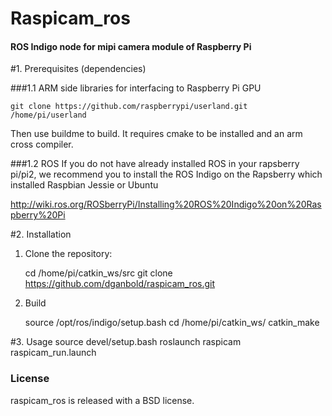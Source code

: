 
Raspicam_ros
=======
#### ROS Indigo node for mipi camera module of Raspberry Pi

#1. Prerequisites (dependencies)

###1.1 ARM side libraries for interfacing to Raspberry Pi GPU

	git clone https://github.com/raspberrypi/userland.git /home/pi/userland

Then use buildme to build. It requires cmake to be installed and an arm cross compiler.

###1.2 ROS
If you do not have already installed ROS in your rapsberry pi/pi2, we recommend you to install the ROS Indigo on the Rapsberry which installed Raspbian Jessie or Ubuntu 

http://wiki.ros.org/ROSberryPi/Installing%20ROS%20Indigo%20on%20Raspberry%20Pi

#2. Installation

1. Clone the repository:
	
	cd /home/pi/catkin_ws/src
	git clone https://github.com/dganbold/raspicam_ros.git

2. Build
	
	source /opt/ros/indigo/setup.bash
	cd /home/pi/catkin_ws/
	catkin_make

#3. Usage
	source devel/setup.bash
	roslaunch raspicam raspicam_run.launch

### License
raspicam_ros is released with a BSD license.
